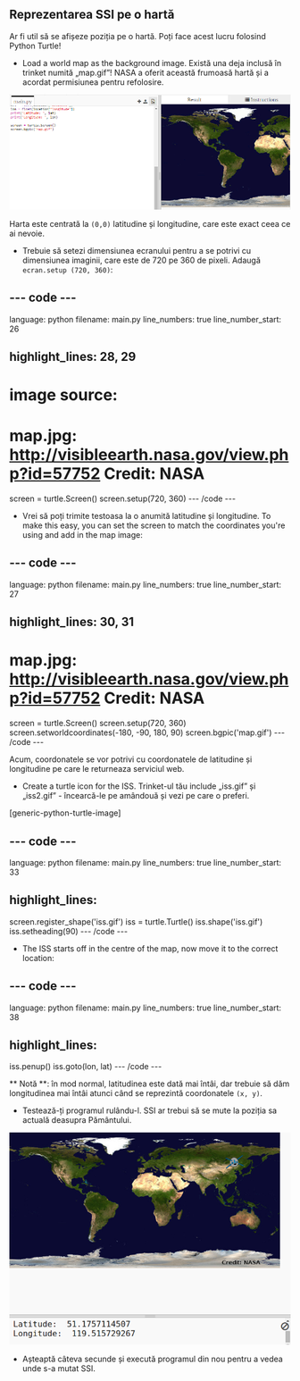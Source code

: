 ## Reprezentarea SSI pe o hartă

Ar fi util să se afișeze poziția pe o hartă. Poți face acest lucru folosind Python Turtle!

+ Load a world map as the background image. Există una deja inclusă în trinket numită „map.gif”! NASA a oferit această frumoasă hartă și a acordat permisiunea pentru refolosire. 

![captură de ecran](images/iss-map.png)

Harta este centrată la ` (0,0) ` latitudine și longitudine, care este exact ceea ce ai nevoie.

+ Trebuie să setezi dimensiunea ecranului pentru a se potrivi cu dimensiunea imaginii, care este de 720 pe 360 de pixeli. Adaugă ` ecran.setup (720, 360) `:

## \--- code \---

language: python filename: main.py line_numbers: true line_number_start: 26

## highlight_lines: 28, 29

# image source:

# map.jpg: http://visibleearth.nasa.gov/view.php?id=57752 Credit: NASA

screen = turtle.Screen() screen.setup(720, 360) \--- /code \---

+ Vrei să poți trimite testoasa la o anumită latitudine și longitudine. To make this easy, you can set the screen to match the coordinates you're using and add in the map image:

## \--- code \---

language: python filename: main.py line_numbers: true line_number_start: 27

## highlight_lines: 30, 31

# map.jpg: http://visibleearth.nasa.gov/view.php?id=57752 Credit: NASA

screen = turtle.Screen() screen.setup(720, 360) screen.setworldcoordinates(-180, -90, 180, 90) screen.bgpic('map.gif') \--- /code \---

Acum, coordonatele se vor potrivi cu coordonatele de latitudine și longitudine pe care le returneaza serviciul web.

+ Create a turtle icon for the ISS. Trinket-ul tău include „iss.gif” și „iss2.gif” - încearcă-le pe amândouă și vezi pe care o preferi. 

[generic-python-turtle-image]

## \--- code \---

language: python filename: main.py line_numbers: true line_number_start: 33

## highlight_lines:

screen.register_shape('iss.gif') iss = turtle.Turtle() iss.shape('iss.gif') iss.setheading(90) \--- /code \---

+ The ISS starts off in the centre of the map, now move it to the correct location:

## \--- code \---

language: python filename: main.py line_numbers: true line_number_start: 38

## highlight_lines:

iss.penup() iss.goto(lon, lat) \--- /code \---

** Notă **: în mod normal, latitudinea este dată mai întâi, dar trebuie să dăm longitudinea mai întâi atunci când se reprezintă coordonatele ` (x, y) `.

+ Testează-ți programul rulându-l. SSI ar trebui să se mute la poziția sa actuală deasupra Pământului. 

![captură de ecran](images/iss-plotted.png)

+ Așteaptă câteva secunde și execută programul din nou pentru a vedea unde s-a mutat SSI.
